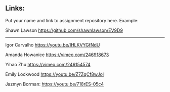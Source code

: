 
## Links:

Put your name and link to assignment repository here. Example:

Shawn Lawson    https://github.com/shawnlawson/EV9D9

----

Igor Carvalho https://youtu.be/IHLKVYGfNdU


Amanda Howanice https://vimeo.com/246918673

Yihao Zhu https://vimeo.com/246154574

Emily Lockwood https://youtu.be/Z7ZqCf8wJoI

Jazmyn Borman: https://youtu.be/718rES-05c4

